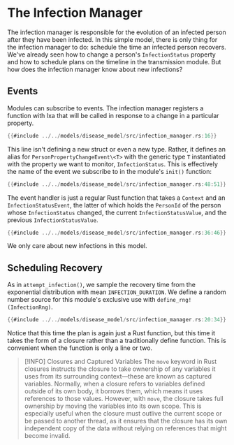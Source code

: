 # The Infection Manager
 The infection manager is responsible for the evolution of an infected person after they have been infected. In this simple model, there is only thing for the infection manager to do: schedule the time an infected person recovers. We've already seen how to change a person's `InfectionStatus` property and how to schedule plans on the timeline in the transmission module. But how does the infection manager know about new infections?
## Events
Modules can subscribe to events. The infection manager registers a function with Ixa that will be called in response to a change in a particular property.
```rust
{{#include ../../models/disease_model/src/infection_manager.rs:16}}
```
This line isn't defining a new struct or even a new type. Rather, it defines an alias for `PersonPropertyChangeEvent\<T>` with the generic type  `T` instantiated with the property we want to monitor, `InfectionStatus`. This is effectively the name of the event we subscribe to in the module's `init()` function:
```rust
{{#include ../../models/disease_model/src/infection_manager.rs:48:51}}
```
The event handler is just a regular Rust function that takes a `Context` and an `InfectionStatusEvent`, the latter of which holds the `PersonId` of the person whose `InfectionStatus` changed, the current `InfectionStatusValue`, and the previous `InfectionStatusValue`.
```rust
{{#include ../../models/disease_model/src/infection_manager.rs:36:46}}
```
We only care about new infections in this model.

## Scheduling Recovery
As in `attempt_infection()`, we sample the recovery time from the exponential distribution with mean `INFECTION_DURATION`. We define a random number source for this module's exclusive use with `define_rng!(InfectionRng)`.
```rust
{{#include ../../models/disease_model/src/infection_manager.rs:20:34}}
```
Notice that this time the plan is again just a Rust function, but this time it takes the form of a closure rather than a traditionally define function. This is convenient when the function is only a line or two.

> [!INFO] Closures and Captured Variables
>  The `move` keyword in Rust closures instructs the closure to take ownership of any variables it uses from its surrounding context—these are known as captured variables. Normally, when a closure refers to variables defined outside of its own body, it borrows them, which means it uses references to those values. However, with `move`, the closure takes full ownership by moving the variables into its own scope. This is especially useful when the closure must outlive the current scope or be passed to another thread, as it ensures that the closure has its own independent copy of the data without relying on references that might become invalid.

